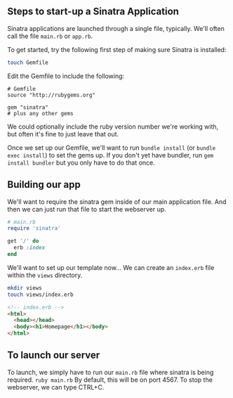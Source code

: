 

## Steps to start-up a Sinatra Application

Sinatra applications are launched through a single file, typically.  We'll often call the file `main.rb` or `app.rb`.

To get started, try the following first step of making sure Sinatra is installed:

```bash
touch Gemfile
```

Edit the Gemfile to include the following:

```
# Gemfile
source "http://rubygems.org"

gem "sinatra"
# plus any other gems
```

We could optionally include the ruby version number we're working with, but often it's fine to just leave that out.

Once we set up our Gemfile, we'll want to run `bundle install` (or `bundle exec install`) to set the gems up.  If you don't yet have bundler, run `gem install bundler` but you only have to do that once.

## Building our app

We'll want to require the sinatra gem inside of our main application file.  And then we can just run that file to start the webserver up.

```ruby
# main.rb
require 'sinatra'

get '/' do
  erb :index
end
```

We'll want to set up our template now...  We can create an `index.erb` file within the `views` directory.  

```bash
mkdir views
touch views/index.erb
```

```html
<!-- index.erb -->
<html>
  <head></head>
  <body><h1>Homepage</h1></body>
</html>
```

## To launch our server

To launch, we simply have to run our `main.rb` file where sinatra is being required.  `ruby main.rb`  By default, this will be on port 4567.  To stop the webserver, we can type CTRL+C.





